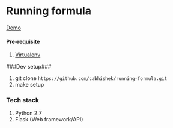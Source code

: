 Running formula
===

[Demo](http://analytics-datathletics.herokuapp.com/)

#### Pre-requisite ####
1. [Virtualenv](http://www.virtualenv.org/en/latest/virtualenv.html#installation)

###Dev setup###
1. git clone ```https://github.com/cabhishek/running-formula.git```
1. make setup

### Tech stack ###
1. Python 2.7
1. Flask (Web framework/API)
